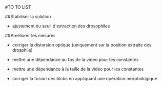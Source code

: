 #TO TO LIST

##Stabiliser la solution

 - ajustement du seuil d'extraction des drosophiles
 

##Améliorer les mesures

 - corriger la distorsion optique (uniquement sur la position extraite des drosphile)
 - mettre une dépendance au fps de la video pour les constantes 
 - mettre une dépendance à la taille de la video pour les constantes

 - corriger la fusion des blobs en appliquant une opération morphologique 
